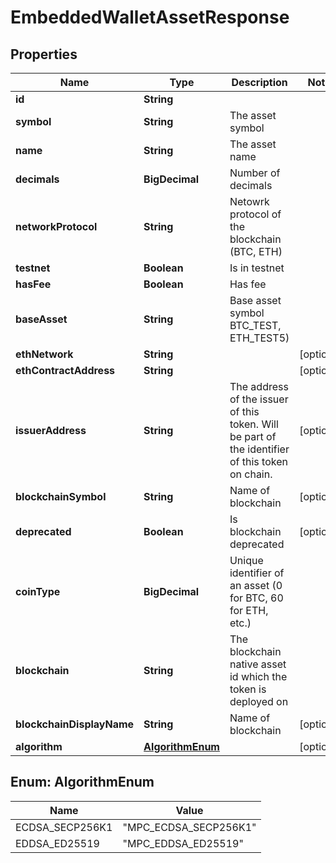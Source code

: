 

# EmbeddedWalletAssetResponse


## Properties

| Name | Type | Description | Notes |
|------------ | ------------- | ------------- | -------------|
|**id** | **String** |  |  |
|**symbol** | **String** | The asset symbol |  |
|**name** | **String** | The asset name |  |
|**decimals** | **BigDecimal** | Number of decimals |  |
|**networkProtocol** | **String** | Netowrk protocol of the blockchain (BTC, ETH) |  |
|**testnet** | **Boolean** | Is in testnet |  |
|**hasFee** | **Boolean** | Has fee |  |
|**baseAsset** | **String** | Base asset symbol BTC_TEST, ETH_TEST5) |  |
|**ethNetwork** | **String** |  |  [optional] |
|**ethContractAddress** | **String** |  |  [optional] |
|**issuerAddress** | **String** | The address of the issuer of this token. Will be part of the identifier of this token on chain. |  [optional] |
|**blockchainSymbol** | **String** | Name of blockchain |  [optional] |
|**deprecated** | **Boolean** | Is blockchain deprecated |  [optional] |
|**coinType** | **BigDecimal** | Unique identifier of an asset (0 for BTC, 60 for ETH, etc.) |  |
|**blockchain** | **String** | The blockchain native asset id which the token is deployed on |  |
|**blockchainDisplayName** | **String** | Name of blockchain |  [optional] |
|**algorithm** | [**AlgorithmEnum**](#AlgorithmEnum) |  |  [optional] |



## Enum: AlgorithmEnum

| Name | Value |
|---- | -----|
| ECDSA_SECP256K1 | &quot;MPC_ECDSA_SECP256K1&quot; |
| EDDSA_ED25519 | &quot;MPC_EDDSA_ED25519&quot; |



